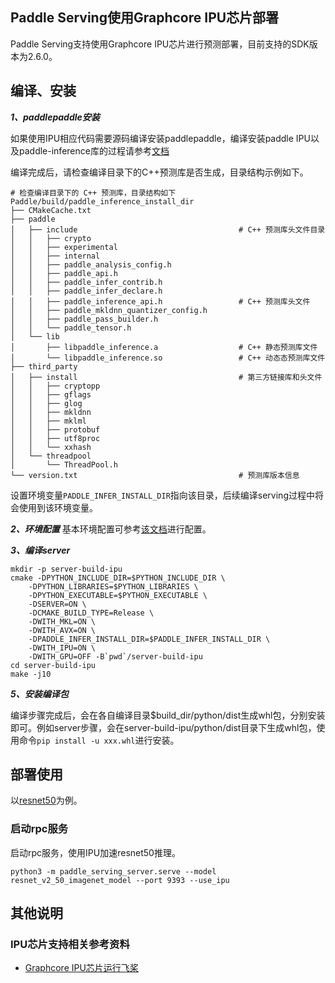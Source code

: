 ## Paddle Serving使用Graphcore IPU芯片部署

Paddle Serving支持使用Graphcore IPU芯片进行预测部署，目前支持的SDK版本为2.6.0。

## 编译、安装

***1、paddlepaddle安装***

如果使用IPU相应代码需要源码编译安装paddlepaddle，编译安装paddle IPU以及paddle-inference库的过程请参考[文档](https://paddle-inference.readthedocs.io/en/master/guides/hardware_support/ipu_graphcore_cn.html)

编译完成后，请检查编译目录下的C++预测库是否生成，目录结构示例如下。

```
# 检查编译目录下的 C++ 预测库，目录结构如下
Paddle/build/paddle_inference_install_dir
├── CMakeCache.txt
├── paddle
│   ├── include                                    # C++ 预测库头文件目录
│   │   ├── crypto
│   │   ├── experimental
│   │   ├── internal
│   │   ├── paddle_analysis_config.h
│   │   ├── paddle_api.h
│   │   ├── paddle_infer_contrib.h
│   │   ├── paddle_infer_declare.h
│   │   ├── paddle_inference_api.h                 # C++ 预测库头文件
│   │   ├── paddle_mkldnn_quantizer_config.h
│   │   ├── paddle_pass_builder.h
│   │   └── paddle_tensor.h
│   └── lib
│       ├── libpaddle_inference.a                  # C++ 静态预测库文件
│       └── libpaddle_inference.so                 # C++ 动态态预测库文件
├── third_party
│   ├── install                                    # 第三方链接库和头文件
│   │   ├── cryptopp
│   │   ├── gflags
│   │   ├── glog
│   │   ├── mkldnn
│   │   ├── mklml
│   │   ├── protobuf
│   │   ├── utf8proc
│   │   └── xxhash
│   └── threadpool
│       └── ThreadPool.h
└── version.txt                                    # 预测库版本信息
```

设置环境变量`PADDLE_INFER_INSTALL_DIR`指向该目录，后续编译serving过程中将会使用到该环境变量。

***2、环境配置***
基本环境配置可参考[该文档](Compile_CN.md)进行配置。

***3、编译server***

```
mkdir -p server-build-ipu
cmake -DPYTHON_INCLUDE_DIR=$PYTHON_INCLUDE_DIR \
    -DPYTHON_LIBRARIES=$PYTHON_LIBRARIES \
    -DPYTHON_EXECUTABLE=$PYTHON_EXECUTABLE \
    -DSERVER=ON \
    -DCMAKE_BUILD_TYPE=Release \
    -DWITH_MKL=ON \
    -DWITH_AVX=ON \
    -DPADDLE_INFER_INSTALL_DIR=$PADDLE_INFER_INSTALL_DIR \
    -DWITH_IPU=ON \
    -DWITH_GPU=OFF -B`pwd`/server-build-ipu
cd server-build-ipu
make -j10
```

***5、安装编译包***

编译步骤完成后，会在各自编译目录$build_dir/python/dist生成whl包，分别安装即可。例如server步骤，会在server-build-ipu/python/dist目录下生成whl包，使用命令`pip install -u xxx.whl`进行安装。

## 部署使用

以[resnet50](../examples/C++/ipu/resnet_v2_50_ipu/README_CN.md)为例。

### 启动rpc服务

启动rpc服务，使用IPU加速resnet50推理。
```
python3 -m paddle_serving_server.serve --model resnet_v2_50_imagenet_model --port 9393 --use_ipu
```

## 其他说明

### IPU芯片支持相关参考资料
* [Graphcore IPU芯片运行飞桨](https://www.paddlepaddle.org.cn/documentation/docs/zh/guides/hardware_support/ipu_docs/index_cn.html)
